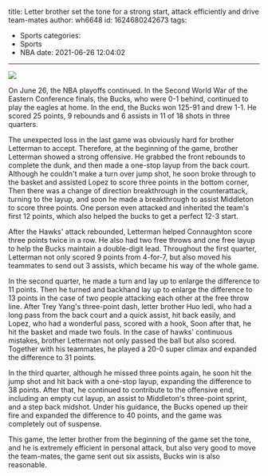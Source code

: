 title: Letter brother set the tone for a strong start, attack efficiently and drive team-mates
author: wh6648
id: 1624680242673
tags: 
- Sports
categories: 
- Sports
- NBA
date: 2021-06-26 12:04:02
---
![](https://p9.itc.cn/q_70/images01/20210626/6c5453acec49476baaf045f823720b20.jpeg)


On June 26, the NBA playoffs continued. In the Second World War of the Eastern Conference finals, the Bucks, who were 0-1 behind, continued to play the eagles at home. In the end, the Bucks won 125-91 and drew 1-1. He scored 25 points, 9 rebounds and 6 assists in 11 of 18 shots in three quarters.

The unexpected loss in the last game was obviously hard for brother Letterman to accept. Therefore, at the beginning of the game, brother Letterman showed a strong offensive. He grabbed the front rebounds to complete the dunk, and then made a one-stop layup from the back court. Although he couldn't make a turn over jump shot, he soon broke through to the basket and assisted Lopez to score three points in the bottom corner, Then there was a change of direction breakthrough in the counterattack, turning to the layup, and soon he made a breakthrough to assist Middleton to score three points. One person even attacked and inherited the team's first 12 points, which also helped the bucks to get a perfect 12-3 start.

After the Hawks' attack rebounded, Letterman helped Connaughton score three points twice in a row. He also had two free throws and one free layup to help the Bucks maintain a double-digit lead. Throughout the first quarter, Letterman not only scored 9 points from 4-for-7, but also moved his teammates to send out 3 assists, which became his way of the whole game.

In the second quarter, he made a turn and lay up to enlarge the difference to 11 points. Then he turned and backhand lay up to enlarge the difference to 13 points in the case of two people attacking each other at the free throw line. After Trey Yang's three-point dash, letter brother Huo ledi, who had a long pass from the back court and a quick assist, hit back easily, and Lopez, who had a wonderful pass, scored with a hook, Soon after that, he hit the basket and made two fouls. In the case of hawks' continuous mistakes, brother Letterman not only passed the ball but also scored. Together with his teammates, he played a 20-0 super climax and expanded the difference to 31 points.

In the third quarter, although he missed three points again, he soon hit the jump shot and hit back with a one-stop layup, expanding the difference to 38 points. After that, he continued to contribute to the offensive end, including an empty cut layup, an assist to Middleton's three-point sprint, and a step back midshot. Under his guidance, the Bucks opened up their fire and expanded the difference to 40 points, and the game was completely out of suspense.

This game, the letter brother from the beginning of the game set the tone, and he is extremely efficient in personal attack, but also very good to move the team-mates, the game sent out six assists, Bucks win is also reasonable.


